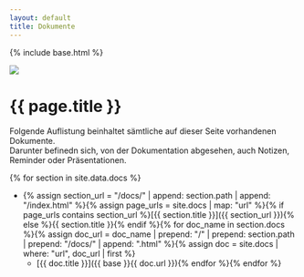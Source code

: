 ```yaml
---
layout: default
title: Dokumente
---
```

{% include base.html %}
<div class="rhrpatcher-banner"><img src="{{ base }}/assets/images/Banner.Image.png" /></div>

# {{ page.title }}

Folgende Auflistung beinhaltet sämtliche auf dieser Seite vorhandenen Dokumente.  
Darunter befinedn sich, von der Dokumentation abgesehen, auch Notizen, Reminder oder Präsentationen.

{% for section in site.data.docs %}
* {% assign section_url = "/docs/" | append: section.path | append: "/index.html" %}{% assign page_urls = site.docs | map: "url" %}{% if page_urls contains section_url %}[{{ section.title }}]({{ section_url }}){% else %}{{ section.title }}{% endif %}{% for doc_name in section.docs %}{% assign doc_url = doc_name | prepend: "/" | prepend: section.path | prepend: "/docs/" | append: ".html" %}{% assign doc = site.docs | where: "url", doc_url | first %}
    * [{{ doc.title }}]({{ base }}{{ doc.url }}){% endfor %}{% endfor %}